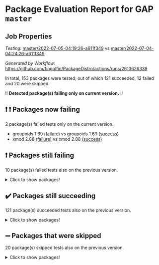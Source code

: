 # Package Evaluation Report for GAP `master`

## Job Properties

*Testing:* [master/2022-07-05-04:19:26-a611f349](https://github.com/fingolfin/PackageDistro/blob/data/reports/master/2022-07-05-04:19:26-a611f349) vs [master/2022-07-04-04:24:26-a611f349](https://github.com/fingolfin/PackageDistro/blob/data/reports/master/2022-07-04-04:24:26-a611f349)

*Generated by Workflow:* https://github.com/fingolfin/PackageDistro/actions/runs/2613626339

In total, 153 packages were tested, out of which 121 succeeded, 12 failed and 20 were skipped.

:bangbang: **Detected package(s) failing only on current version.** :bangbang:

## :exclamation: :exclamation: Packages now failing

2 package(s) failed tests only on the current version.
- groupoids 1.69 [(failure)](https://github.com/fingolfin/PackageDistro/runs/7189785568?check_suite_focus=true) vs groupoids 1.69 [(success)](https://github.com/fingolfin/PackageDistro/runs/7173895957?check_suite_focus=true)
- xmod 2.88 [(failure)](https://github.com/fingolfin/PackageDistro/runs/7189789732?check_suite_focus=true) vs xmod 2.88 [(success)](https://github.com/fingolfin/PackageDistro/runs/7173900645?check_suite_focus=true)

## :exclamation: Packages still failing

10 package(s) failed tests also on the previous version.
<details><summary>Click to show packages!</summary>

- fining 1.4.1 [(failure)](https://github.com/fingolfin/PackageDistro/runs/7189784944?check_suite_focus=true)
- francy 1.2.4 [(failure)](https://github.com/fingolfin/PackageDistro/runs/7189785212?check_suite_focus=true)
- hap 1.43 [(failure)](https://github.com/fingolfin/PackageDistro/runs/7189785837?check_suite_focus=true)
- normalizinterface 1.3.2 [(failure)](https://github.com/fingolfin/PackageDistro/runs/7189787661?check_suite_focus=true)
- packagemanager 1.2 [(failure)](https://github.com/fingolfin/PackageDistro/runs/7189787869?check_suite_focus=true)
- qpa 1.33 [(failure)](https://github.com/fingolfin/PackageDistro/runs/7189788298?check_suite_focus=true)
- rcwa 4.6.4 [(failure)](https://github.com/fingolfin/PackageDistro/runs/7189788437?check_suite_focus=true)
- recog 1.3.2 [(failure)](https://github.com/fingolfin/PackageDistro/runs/7189788528?check_suite_focus=true)
- semigroups 4.0.0 [(failure)](https://github.com/fingolfin/PackageDistro/runs/7189788729?check_suite_focus=true)
- ugaly 4.0.2 [(failure)](https://github.com/fingolfin/PackageDistro/runs/7189789374?check_suite_focus=true)
</details>

## :heavy_check_mark: Packages still succeeding

121 package(s) succeeded tests also on the previous version.
<details><summary>Click to show packages!</summary>

- ace 5.4 [(success)](https://github.com/fingolfin/PackageDistro/runs/7189783248?check_suite_focus=true)
- aclib 1.3.2 [(success)](https://github.com/fingolfin/PackageDistro/runs/7189783317?check_suite_focus=true)
- agt 0.2 [(success)](https://github.com/fingolfin/PackageDistro/runs/7189783358?check_suite_focus=true)
- alnuth 3.2.1 [(success)](https://github.com/fingolfin/PackageDistro/runs/7189783400?check_suite_focus=true)
- anupq 3.2.6 [(success)](https://github.com/fingolfin/PackageDistro/runs/7189783453?check_suite_focus=true)
- atlasrep 2.1.2 [(success)](https://github.com/fingolfin/PackageDistro/runs/7189783498?check_suite_focus=true)
- autodoc 2022.03.10 [(success)](https://github.com/fingolfin/PackageDistro/runs/7189783536?check_suite_focus=true)
- automata 1.15 [(success)](https://github.com/fingolfin/PackageDistro/runs/7189783570?check_suite_focus=true)
- automgrp 1.3.2 [(success)](https://github.com/fingolfin/PackageDistro/runs/7189783606?check_suite_focus=true)
- autpgrp 1.10.2 [(success)](https://github.com/fingolfin/PackageDistro/runs/7189783648?check_suite_focus=true)
- cap 2022.06-05 [(success)](https://github.com/fingolfin/PackageDistro/runs/7189783681?check_suite_focus=true)
- caratinterface 2.3.3 [(success)](https://github.com/fingolfin/PackageDistro/runs/7189783725?check_suite_focus=true)
- cddinterface 2020.06.24 [(success)](https://github.com/fingolfin/PackageDistro/runs/7189783773?check_suite_focus=true)
- circle 1.6.5 [(success)](https://github.com/fingolfin/PackageDistro/runs/7189783825?check_suite_focus=true)
- classicpres 1.22 [(success)](https://github.com/fingolfin/PackageDistro/runs/7189783879?check_suite_focus=true)
- cohomolo 1.6.10 [(success)](https://github.com/fingolfin/PackageDistro/runs/7189783933?check_suite_focus=true)
- congruence 1.2.4 [(success)](https://github.com/fingolfin/PackageDistro/runs/7189784002?check_suite_focus=true)
- corelg 1.56 [(success)](https://github.com/fingolfin/PackageDistro/runs/7189784063?check_suite_focus=true)
- crime 1.6 [(success)](https://github.com/fingolfin/PackageDistro/runs/7189784117?check_suite_focus=true)
- crisp 1.4.5 [(success)](https://github.com/fingolfin/PackageDistro/runs/7189784166?check_suite_focus=true)
- crypting 0.10 [(success)](https://github.com/fingolfin/PackageDistro/runs/7189784212?check_suite_focus=true)
- cryst 4.1.24 [(success)](https://github.com/fingolfin/PackageDistro/runs/7189784262?check_suite_focus=true)
- crystcat 1.1.9 [(success)](https://github.com/fingolfin/PackageDistro/runs/7189784310?check_suite_focus=true)
- ctbllib 1.3.4 [(success)](https://github.com/fingolfin/PackageDistro/runs/7189784364?check_suite_focus=true)
- cubefree 1.19 [(success)](https://github.com/fingolfin/PackageDistro/runs/7189784418?check_suite_focus=true)
- curlinterface 2.2.2 [(success)](https://github.com/fingolfin/PackageDistro/runs/7189784467?check_suite_focus=true)
- cvec 2.7.5 [(success)](https://github.com/fingolfin/PackageDistro/runs/7189784506?check_suite_focus=true)
- datastructures 0.2.7 [(success)](https://github.com/fingolfin/PackageDistro/runs/7189784562?check_suite_focus=true)
- deepthought 1.0.5 [(success)](https://github.com/fingolfin/PackageDistro/runs/7189784606?check_suite_focus=true)
- design 1.7 [(success)](https://github.com/fingolfin/PackageDistro/runs/7189784634?check_suite_focus=true)
- difsets 2.3.1 [(success)](https://github.com/fingolfin/PackageDistro/runs/7189784672?check_suite_focus=true)
- digraphs 1.5.3 [(success)](https://github.com/fingolfin/PackageDistro/runs/7189784699?check_suite_focus=true)
- edim 1.3.5 [(success)](https://github.com/fingolfin/PackageDistro/runs/7189784728?check_suite_focus=true)
- example 4.3.1 [(success)](https://github.com/fingolfin/PackageDistro/runs/7189784761?check_suite_focus=true)
- factint 1.6.3 [(success)](https://github.com/fingolfin/PackageDistro/runs/7189784818?check_suite_focus=true)
- ferret 1.0.8 [(success)](https://github.com/fingolfin/PackageDistro/runs/7189784857?check_suite_focus=true)
- fga 1.4.0 [(success)](https://github.com/fingolfin/PackageDistro/runs/7189784901?check_suite_focus=true)
- float 1.0.3 [(success)](https://github.com/fingolfin/PackageDistro/runs/7189784987?check_suite_focus=true)
- format 1.4.3 [(success)](https://github.com/fingolfin/PackageDistro/runs/7189785024?check_suite_focus=true)
- forms 1.2.7 [(success)](https://github.com/fingolfin/PackageDistro/runs/7189785077?check_suite_focus=true)
- fplsa 1.2.5 [(success)](https://github.com/fingolfin/PackageDistro/runs/7189785114?check_suite_focus=true)
- fr 2.4.8 [(success)](https://github.com/fingolfin/PackageDistro/runs/7189785165?check_suite_focus=true)
- fwtree 1.3 [(success)](https://github.com/fingolfin/PackageDistro/runs/7189785248?check_suite_focus=true)
- gbnp 1.0.5 [(success)](https://github.com/fingolfin/PackageDistro/runs/7189785290?check_suite_focus=true)
- generalizedmorphismsforcap 2022.05-01 [(success)](https://github.com/fingolfin/PackageDistro/runs/7189785351?check_suite_focus=true)
- genss 1.6.6 [(success)](https://github.com/fingolfin/PackageDistro/runs/7189785391?check_suite_focus=true)
- gradedringforhomalg 2022.06-01 [(success)](https://github.com/fingolfin/PackageDistro/runs/7189785446?check_suite_focus=true)
- grape 4.8.5 [(success)](https://github.com/fingolfin/PackageDistro/runs/7189785497?check_suite_focus=true)
- grpconst 2.6.2 [(success)](https://github.com/fingolfin/PackageDistro/runs/7189785616?check_suite_focus=true)
- guarana 0.96.3 [(success)](https://github.com/fingolfin/PackageDistro/runs/7189785693?check_suite_focus=true)
- guava 3.16 [(success)](https://github.com/fingolfin/PackageDistro/runs/7189785766?check_suite_focus=true)
- hapcryst 0.1.14 [(success)](https://github.com/fingolfin/PackageDistro/runs/7189785909?check_suite_focus=true)
- hecke 1.5.3 [(success)](https://github.com/fingolfin/PackageDistro/runs/7189785973?check_suite_focus=true)
- help 3.5 [(success)](https://github.com/fingolfin/PackageDistro/runs/7189786044?check_suite_focus=true)
- idrel 2.44 [(success)](https://github.com/fingolfin/PackageDistro/runs/7189786119?check_suite_focus=true)
- images 1.3.1 [(success)](https://github.com/fingolfin/PackageDistro/runs/7189786178?check_suite_focus=true)
- intpic 0.3.0 [(success)](https://github.com/fingolfin/PackageDistro/runs/7189786233?check_suite_focus=true)
- io 4.7.2 [(success)](https://github.com/fingolfin/PackageDistro/runs/7189786321?check_suite_focus=true)
- irredsol 1.4.3 [(success)](https://github.com/fingolfin/PackageDistro/runs/7189786438?check_suite_focus=true)
- json 2.1.0 [(success)](https://github.com/fingolfin/PackageDistro/runs/7189786491?check_suite_focus=true)
- jupyterkernel 1.4.1 [(success)](https://github.com/fingolfin/PackageDistro/runs/7189786548?check_suite_focus=true)
- jupyterviz 1.5.1 [(success)](https://github.com/fingolfin/PackageDistro/runs/7189786600?check_suite_focus=true)
- kan 1.34 [(success)](https://github.com/fingolfin/PackageDistro/runs/7189786649?check_suite_focus=true)
- kbmag 1.5.9 [(success)](https://github.com/fingolfin/PackageDistro/runs/7189786705?check_suite_focus=true)
- laguna 3.9.5 [(success)](https://github.com/fingolfin/PackageDistro/runs/7189786749?check_suite_focus=true)
- liealgdb 2.2.1 [(success)](https://github.com/fingolfin/PackageDistro/runs/7189786806?check_suite_focus=true)
- liepring 2.6 [(success)](https://github.com/fingolfin/PackageDistro/runs/7189786866?check_suite_focus=true)
- liering 2.4.2 [(success)](https://github.com/fingolfin/PackageDistro/runs/7189786927?check_suite_focus=true)
- linearalgebraforcap 2022.06-03 [(success)](https://github.com/fingolfin/PackageDistro/runs/7189786994?check_suite_focus=true)
- loops 3.4.1 [(success)](https://github.com/fingolfin/PackageDistro/runs/7189787055?check_suite_focus=true)
- lpres 1.0.3 [(success)](https://github.com/fingolfin/PackageDistro/runs/7189787178?check_suite_focus=true)
- majoranaalgebras 1.4 [(success)](https://github.com/fingolfin/PackageDistro/runs/7189787245?check_suite_focus=true)
- mapclass 1.4.5 [(success)](https://github.com/fingolfin/PackageDistro/runs/7189787293?check_suite_focus=true)
- matgrp 0.64 [(success)](https://github.com/fingolfin/PackageDistro/runs/7189787342?check_suite_focus=true)
- modisom 2.5.2 [(success)](https://github.com/fingolfin/PackageDistro/runs/7189787386?check_suite_focus=true)
- modulepresentationsforcap 2022.05-03 [(success)](https://github.com/fingolfin/PackageDistro/runs/7189787423?check_suite_focus=true)
- monoidalcategories 2022.06-07 [(success)](https://github.com/fingolfin/PackageDistro/runs/7189787471?check_suite_focus=true)
- nconvex 2020.11-04 [(success)](https://github.com/fingolfin/PackageDistro/runs/7189787513?check_suite_focus=true)
- nilmat 1.4.1 [(success)](https://github.com/fingolfin/PackageDistro/runs/7189787569?check_suite_focus=true)
- nock 1.5 [(success)](https://github.com/fingolfin/PackageDistro/runs/7189787613?check_suite_focus=true)
- nq 2.5.8 [(success)](https://github.com/fingolfin/PackageDistro/runs/7189787710?check_suite_focus=true)
- numericalsgps 1.3.0 [(success)](https://github.com/fingolfin/PackageDistro/runs/7189787747?check_suite_focus=true)
- openmath 11.5.1 [(success)](https://github.com/fingolfin/PackageDistro/runs/7189787779?check_suite_focus=true)
- orb 4.8.4 [(success)](https://github.com/fingolfin/PackageDistro/runs/7189787814?check_suite_focus=true)
- patternclass 2.4.2 [(success)](https://github.com/fingolfin/PackageDistro/runs/7189787929?check_suite_focus=true)
- permut 2.0.4 [(success)](https://github.com/fingolfin/PackageDistro/runs/7189788003?check_suite_focus=true)
- polenta 1.3.10 [(success)](https://github.com/fingolfin/PackageDistro/runs/7189788062?check_suite_focus=true)
- polymaking 0.8.6 [(success)](https://github.com/fingolfin/PackageDistro/runs/7189788116?check_suite_focus=true)
- primgrp 3.4.2 [(success)](https://github.com/fingolfin/PackageDistro/runs/7189788182?check_suite_focus=true)
- profiling 2.5.0 [(success)](https://github.com/fingolfin/PackageDistro/runs/7189788225?check_suite_focus=true)
- quagroup 1.8.3 [(success)](https://github.com/fingolfin/PackageDistro/runs/7189788348?check_suite_focus=true)
- radiroot 2.9 [(success)](https://github.com/fingolfin/PackageDistro/runs/7189788386?check_suite_focus=true)
- rds 1.8 [(success)](https://github.com/fingolfin/PackageDistro/runs/7189788475?check_suite_focus=true)
- repndecomp 1.2.1 [(success)](https://github.com/fingolfin/PackageDistro/runs/7189788574?check_suite_focus=true)
- repsn 3.1.0 [(success)](https://github.com/fingolfin/PackageDistro/runs/7189788610?check_suite_focus=true)
- resclasses 4.7.2 [(success)](https://github.com/fingolfin/PackageDistro/runs/7189788657?check_suite_focus=true)
- scscp 2.3.1 [(success)](https://github.com/fingolfin/PackageDistro/runs/7189788697?check_suite_focus=true)
- sglppow 2.2 [(success)](https://github.com/fingolfin/PackageDistro/runs/7189788787?check_suite_focus=true)
- sgpviz 0.999.5 [(success)](https://github.com/fingolfin/PackageDistro/runs/7189788824?check_suite_focus=true)
- simpcomp 2.1.14 [(success)](https://github.com/fingolfin/PackageDistro/runs/7189788852?check_suite_focus=true)
- singular 2020.12.18 [(success)](https://github.com/fingolfin/PackageDistro/runs/7189788888?check_suite_focus=true)
- sla 1.5.3 [(success)](https://github.com/fingolfin/PackageDistro/runs/7189788927?check_suite_focus=true)
- smallgrp 1.5 [(success)](https://github.com/fingolfin/PackageDistro/runs/7189788967?check_suite_focus=true)
- smallsemi 0.6.13 [(success)](https://github.com/fingolfin/PackageDistro/runs/7189789010?check_suite_focus=true)
- sonata 2.9.4 [(success)](https://github.com/fingolfin/PackageDistro/runs/7189789061?check_suite_focus=true)
- sophus 1.25 [(success)](https://github.com/fingolfin/PackageDistro/runs/7189789097?check_suite_focus=true)
- spinsym 1.5.2 [(success)](https://github.com/fingolfin/PackageDistro/runs/7189789127?check_suite_focus=true)
- symbcompcc 1.3.2 [(success)](https://github.com/fingolfin/PackageDistro/runs/7189789173?check_suite_focus=true)
- thelma 1.3 [(success)](https://github.com/fingolfin/PackageDistro/runs/7189789215?check_suite_focus=true)
- tomlib 1.2.9 [(success)](https://github.com/fingolfin/PackageDistro/runs/7189789261?check_suite_focus=true)
- toric 1.9.5 [(success)](https://github.com/fingolfin/PackageDistro/runs/7189789302?check_suite_focus=true)
- transgrp 3.6.2 [(success)](https://github.com/fingolfin/PackageDistro/runs/7189789334?check_suite_focus=true)
- unipot 1.5 [(success)](https://github.com/fingolfin/PackageDistro/runs/7189789409?check_suite_focus=true)
- unitlib 4.1.0 [(success)](https://github.com/fingolfin/PackageDistro/runs/7189789459?check_suite_focus=true)
- utils 0.72 [(success)](https://github.com/fingolfin/PackageDistro/runs/7189789517?check_suite_focus=true)
- uuid 0.7 [(success)](https://github.com/fingolfin/PackageDistro/runs/7189789581?check_suite_focus=true)
- walrus 0.9991 [(success)](https://github.com/fingolfin/PackageDistro/runs/7189789627?check_suite_focus=true)
- wedderga 4.10.2 [(success)](https://github.com/fingolfin/PackageDistro/runs/7189789684?check_suite_focus=true)
- xmodalg 1.22 [(success)](https://github.com/fingolfin/PackageDistro/runs/7189789811?check_suite_focus=true)
- yangbaxter 0.10.0 [(success)](https://github.com/fingolfin/PackageDistro/runs/7189789866?check_suite_focus=true)
- zeromqinterface 0.13 [(success)](https://github.com/fingolfin/PackageDistro/runs/7189789916?check_suite_focus=true)
</details>

## :heavy_minus_sign: Packages that were skipped

20 package(s) skipped tests also on the previous version.
<details><summary>Click to show packages!</summary>

- 4ti2interface 2022.03-01 [(skipped)](https://github.com/fingolfin/PackageDistro/runs/7189676793?check_suite_focus=true)
- browse 1.8.14 [(skipped)](https://github.com/fingolfin/PackageDistro/runs/7189676793?check_suite_focus=true)
- examplesforhomalg 2022.03-01 [(skipped)](https://github.com/fingolfin/PackageDistro/runs/7189676793?check_suite_focus=true)
- gapdoc 1.6.5 [(skipped)](https://github.com/fingolfin/PackageDistro/runs/7189676793?check_suite_focus=true)
- gauss 2022.03-01 [(skipped)](https://github.com/fingolfin/PackageDistro/runs/7189676793?check_suite_focus=true)
- gaussforhomalg 2022.03-01 [(skipped)](https://github.com/fingolfin/PackageDistro/runs/7189676793?check_suite_focus=true)
- gradedmodules 2022.03-01 [(skipped)](https://github.com/fingolfin/PackageDistro/runs/7189676793?check_suite_focus=true)
- homalg 2022.03-01 [(skipped)](https://github.com/fingolfin/PackageDistro/runs/7189676793?check_suite_focus=true)
- homalgtocas 2022.03-01 [(skipped)](https://github.com/fingolfin/PackageDistro/runs/7189676793?check_suite_focus=true)
- io_forhomalg 2022.03-01 [(skipped)](https://github.com/fingolfin/PackageDistro/runs/7189676793?check_suite_focus=true)
- itc 1.5.1 [(skipped)](https://github.com/fingolfin/PackageDistro/runs/7189676793?check_suite_focus=true)
- localizeringforhomalg 2022.03-01 [(skipped)](https://github.com/fingolfin/PackageDistro/runs/7189676793?check_suite_focus=true)
- matricesforhomalg 2022.06-01 [(skipped)](https://github.com/fingolfin/PackageDistro/runs/7189676793?check_suite_focus=true)
- modules 2022.03-01 [(skipped)](https://github.com/fingolfin/PackageDistro/runs/7189676793?check_suite_focus=true)
- polycyclic 2.16 [(skipped)](https://github.com/fingolfin/PackageDistro/runs/7189676793?check_suite_focus=true)
- ringsforhomalg 2022.04-01 [(skipped)](https://github.com/fingolfin/PackageDistro/runs/7189676793?check_suite_focus=true)
- sco 2022.03-01 [(skipped)](https://github.com/fingolfin/PackageDistro/runs/7189676793?check_suite_focus=true)
- toolsforhomalg 2022.05-01 [(skipped)](https://github.com/fingolfin/PackageDistro/runs/7189676793?check_suite_focus=true)
- toricvarieties 2022.03.23 [(skipped)](https://github.com/fingolfin/PackageDistro/runs/7189676793?check_suite_focus=true)
- xgap 4.31 [(skipped)](https://github.com/fingolfin/PackageDistro/runs/7189676793?check_suite_focus=true)
</details>

